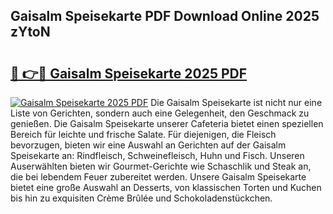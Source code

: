 ## Gaisalm Speisekarte PDF Download Online 2025 zYtoN

# <h2><a href="http://gcdyew1.nevu.top/?p=Gaisalm+Speisekarte">🔗 👉🔴 Gaisalm Speisekarte 2025 PDF</a></h2>

[![Gaisalm Speisekarte 2025 PDF](https://i.imgur.com/dBaPXMq.png)](http://gcdyew1.nevu.top/?p=Gaisalm+Speisekarte)
Die Gaisalm Speisekarte ist nicht nur eine Liste von Gerichten, sondern auch eine Gelegenheit, den Geschmack zu genießen. Die Gaisalm Speisekarte unserer Cafeteria bietet einen speziellen Bereich für leichte und frische Salate. Für diejenigen, die Fleisch bevorzugen, bieten wir eine Auswahl an Gerichten auf der Gaisalm Speisekarte an: Rindfleisch, Schweinefleisch, Huhn und Fisch. Unseren Auserwählten bieten wir Gourmet-Gerichte wie Schaschlik und Steak an, die bei lebendem Feuer zubereitet werden. Unsere Gaisalm Speisekarte bietet eine große Auswahl an Desserts, von klassischen Torten und Kuchen bis hin zu exquisiten Crème Brûlée und Schokoladenstückchen.
